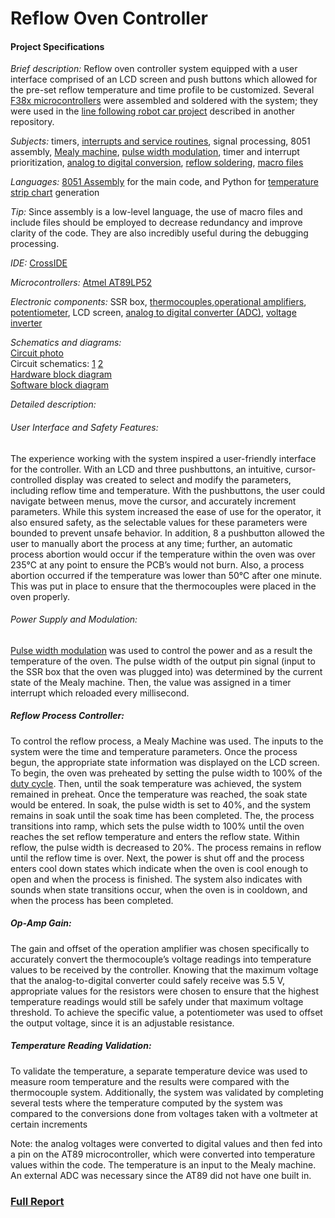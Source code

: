 # Reflow Oven Controller

#### Project Specifications

*Brief description:*  Reflow oven controller system equipped with a user interface comprised of an LCD screen and push buttons which allowed for the pre-set reflow temperature and time profile to be customized. Several [F38x microcontrollers](http://imgur.com/fpRxDN6) were assembled and soldered with the system; they were used in the [line following robot car project](https://github.com/hannahvsawiuk/Line-Following-Robot-Car) described in another repository.

*Subjects:* timers, [interrupts and service routines](http://users.ece.utexas.edu/~valvano/Volume1/E-Book/C12_Interrupts.htm), signal processing, 8051 assembly, [Mealy machine](https://en.wikipedia.org/wiki/Mealy_machine), [pulse width modulation]((https://learn.sparkfun.com/tutorials/pulse-width-modulation)), timer and interrupt prioritization, [analog to digital conversion](https://www.google.ca/url?sa=i&rct=j&q=&esrc=s&source=images&cd=&cad=rja&uact=8&ved=0ahUKEwiYnq3BjuzTAhUC9GMKHd0xCCgQjRwIBw&url=https%3A%2F%2Fwww.nutaq.com%2Fblog%2Fanalog-digital-%25E2%2580%2593-part-2-conversion-process&psig=AFQjCNGV3rRhnGQ_iyBCpZaaDk4g1qbj1Q&ust=1494738897585891), [reflow soldering](https://www.compuphase.com/electronics/reflowsolderprofiles.htm), [macro files](https://www.tutorialspoint.com/assembly_programming/assembly_macros.htm)

*Languages:* [8051 Assembly]( http://www.keil.com/support/man/docs/is51/) for the main code, and Python for [temperature strip chart](https://www.dropbox.com/s/nt0qm0uwofr5zlu/Capture.PNG?dl=0) generation

*Tip:* Since assembly is a low-level language, the use of macro files and include files should be employed to decrease redundancy and improve clarity of the code. They are also incredibly useful during the debugging processing.

*IDE:* [CrossIDE](http://crosside.software.informer.com/)

*Microcontrollers:* [Atmel AT89LP52]( http://www.atmel.com/images/doc3709.pdf)

*Electronic components:* SSR box, [thermocouples]( http://www.thermometricscorp.com/thertypk.html),[operational amplifiers]( http://www.analog.com/media/en/technical-documentation/data-sheets/OP07.pdf), [potentiometer](http://www.resistorguide.com/potentiometer/), LCD screen, [analog to digital converter (ADC)]( https://cdn-shop.adafruit.com/datasheets/MCP3008.pdf), [voltage inverter]( http://www.ti.com/lit/ds/symlink/tl7660.pdf)

*Schematics and diagrams:*</br>
<a href="https://www.dropbox.com/s/8inusqbrt4eife4/circuit1.jpg?dl=0" target="_blank">Circuit photo</a> </br>
Circuit schematics: [1](https://www.dropbox.com/s/4hfuhjtyy643e6z/circuit_diagram2.png?dl=0) [2](https://www.dropbox.com/s/4gagmzkupb865ab/circuit_diagram1.png?dl=0) </br>
[Hardware block diagram](https://www.dropbox.com/s/dxfalct1wr18iq8/Hardware%20Block%20Diagram.png?dl=0) </br>
[Software block diagram](https://www.dropbox.com/s/04m8l1wg80gv9jt/Software%20block%20diagram.png?dl=0)

*Detailed description:* 
###### User Interface and Safety Features: 
The experience working with the system inspired a user-friendly interface for the controller. With an LCD and three pushbuttons, an intuitive, cursor-controlled display was created to select and modify the parameters, including reflow time and temperature. With the pushbuttons, the user could navigate between menus, move the cursor, and accurately increment parameters. While this system increased the ease of use for the operator, it also ensured safety, as the selectable values for these parameters were bounded to prevent unsafe behavior. In addition, 8 a pushbutton allowed the user to manually abort the process at any time; further, an automatic process abortion would occur if the temperature within the oven was over 235°C at any point to ensure the PCB’s would not burn. Also, a process abortion occurred if the temperature was lower than 50°C after one minute. This was put in place to ensure that the thermocouples were placed in the oven properly. 

###### Power Supply and Modulation: 
[Pulse width modulation](https://learn.sparkfun.com/tutorials/pulse-width-modulation) was used to control the power and as a result the temperature of the oven. The pulse width of the output pin signal (input to the SSR box that the oven was plugged into) was determined by the current state of the Mealy machine. Then, the value was assigned in a timer interrupt which reloaded every millisecond. 

##### Reflow Process Controller:
To control the reflow process, a Mealy Machine was used. The inputs to the system were the time and temperature parameters. Once the process begun, the appropriate state information was displayed on the LCD screen. To begin, the oven was preheated by setting the pulse width to 100% of the [duty cycle](https://www.google.ca/url?sa=i&rct=j&q=&esrc=s&source=imgres&cd=&cad=rja&uact=8&ved=0ahUKEwjXkKW1iuzTAhUY9WMKHW5xAQcQjRwIBw&url=https%3A%2F%2Flearn.sparkfun.com%2Ftutorials%2Fpulse-width-modulation%2Fduty-cycle&psig=AFQjCNGkqpQFrvcZ776lDA8NEu3qP_2fcA&ust=1494737814815260). Then, until the soak temperature was achieved, the system remained in preheat. Once the temperature was reached, the soak state would be entered. In soak, the pulse width is set to 40%, and the system remains in soak until the soak time has been completed. The, the process transitions into ramp, which sets the pulse width to 100% until the oven reaches the set reflow temperature and enters the reflow state. Within reflow, the pulse width is decreased to 20%. The process remains in reflow until the reflow time is over. Next, the power is shut off and the process enters cool down states which indicate when the oven is cool enough to open and when the process is finished. The system also indicates with sounds when state transitions occur, when the oven is in cooldown, and when the process has been completed.

##### Op-Amp Gain:
The gain and offset of the operation amplifier was chosen specifically to accurately convert the thermocouple’s voltage readings into temperature values to be received by the controller. Knowing that the maximum voltage that the analog-to-digital converter could safely receive was 5.5 V, appropriate values for the resistors were chosen to ensure that the highest temperature readings would still be safely under that maximum voltage threshold. To achieve the specific value, a potentiometer was used 
to offset the output voltage, since it is an adjustable resistance. 

##### Temperature Reading Validation:
To validate the temperature, a separate temperature device was used to measure room temperature and the results were compared with the thermocouple system. Additionally, the system was validated by completing several tests where the temperature computed by the system was compared to the conversions done from voltages taken with a voltmeter at certain increments

Note: the analog voltages were converted to digital values and then fed into a pin on the AT89 microcontroller, which were converted into temperature values within the code. The temperature is an input to the Mealy machine. An external ADC was necessary since the AT89 did not have one built in.

### [Full Report](https://www.dropbox.com/s/f4rwnuwflpyrxwa/Final%20Report%201.pdf?dl=0) 
